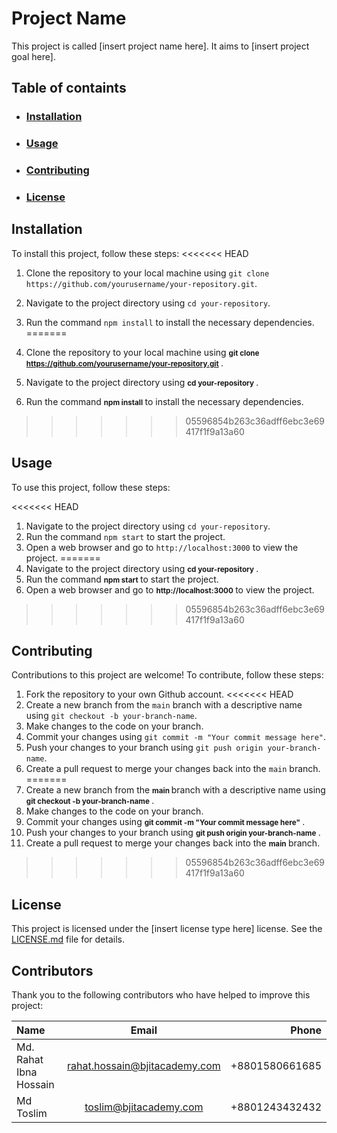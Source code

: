 
# Project Name
This project is called [insert project name here]. It aims to [insert project goal here].

## Table of containts

- ### [Installation](google.com)
- ### [Usage](google.com)
- ### [Contributing](google.com)
- ###  [License](google.com)

## Installation
To install this project, follow these steps:
<<<<<<< HEAD
1. Clone the repository to your local machine using   `git clone`  
  `https://github.com/yourusername/your-repository.git`.
1. Navigate to the project directory using  `cd your-repository`.

2. Run the command `npm install` to install the necessary dependencies.
=======
1. Clone the repository to your local machine using  <b><small> git clone </small> </b> 
 <b><small> https://github.com/yourusername/your-repository.git</small> </b>.
1. Navigate to the project directory using <b><small>cd your-repository</small> </b>.

2. Run the command <b><small>npm install</small> </b> to install the necessary dependencies.
>>>>>>> 05596854b263c36adff6ebc3e69417f1f9a13a60

## Usage
To use this project, follow these steps:

<<<<<<< HEAD
1. Navigate to the project directory using ``cd your-repository``.
2. Run the command ``npm start`` to start the project.
3. Open a web browser and go to ``http://localhost:3000`` to view the project.
=======
1. Navigate to the project directory using <b><small>cd your-repository</small> </b>.
2. Run the command <b><small>npm start</small> </b> to start the project.
3. Open a web browser and go to <b><small>http://localhost:3000</small> </b> to view the project.
>>>>>>> 05596854b263c36adff6ebc3e69417f1f9a13a60

## Contributing
Contributions to this project are welcome! To contribute, follow these steps:

1. Fork the repository to your own Github account.
<<<<<<< HEAD
2. Create a new branch from the ``main``  branch with a descriptive name using ``git
checkout -b your-branch-name``.
3. Make changes to the code on your branch.
4. Commit your changes using ``git commit -m "Your commit message here"``.
5. Push your changes to your branch using ``git push origin your-branch-name``.
6. Create a pull request to merge your changes back into the ``main`` branch.
=======
2. Create a new branch from the <b><small>main </small> </b> branch with a descriptive name using <b><small>git
checkout -b your-branch-name</small> </b>.
3. Make changes to the code on your branch.
4. Commit your changes using <b><small>git commit -m "Your commit message here"</small> </b>.
5. Push your changes to your branch using <b><small>git push origin your-branch-name</small> </b>.
6. Create a pull request to merge your changes back into the <b><small>main</small> </b> branch.
>>>>>>> 05596854b263c36adff6ebc3e69417f1f9a13a60

## License
This project is licensed under the [insert license type here] license. See the 
[LICENSE.md](https://github.com/uksaha77/recipe-hub) file for details.
## Contributors
Thank you to the following contributors who have helped to improve this project:

|Name | Email | Phone |
|:-----|:-------:|-------:|
|Md. Rahat Ibna Hossain| rahat.hossain@bjitacademy.com|+8801580661685|
|Md Toslim| toslim@bjitacademy.com| +8801243432432|

